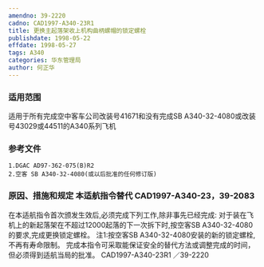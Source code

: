 ```yaml
---
amendno: 39-2220
cadno: CAD1997-A340-23R1
title: 更换主起落架收上机构曲柄螺帽的锁定螺栓
publishdate: 1998-05-22
effdate: 1998-05-27
tags: A340
categories: 华东管理局
author: 何正华
---
```


### 适用范围 
适用于所有完成空中客车公司改装号41671和没有完成SB A340-32-4080或改装号43029或44511的A340系列飞机

<!--more-->
### 参考文件
    1.DGAC AD97-362-075(B)R2 
    2.空客 SB A340-32-4080(或以后批准的任何修订版) 

### 原因、措施和规定 本适航指令替代 CAD1997-A340-23，39-2083 
在本适航指令首次颁发生效后,必须完成下列工作,除非事先已经完成:     对于装在飞机上的新起落架在不超过12000起落的下一次拆下时,按空客SB A340-32-4080的要求,完成更换锁定螺栓。 注1:按空客SB A340-32-4080安装的新的锁定螺栓,不再有寿命限制。     完成本指令可采取能保证安全的替代方法或调整完成的时间，但必须得到适航当局的批准。 
       CAD1997-A340-23R1   ／39-2220 
